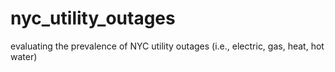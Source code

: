 # nyc_utility_outages
evaluating the prevalence of NYC utility outages (i.e., electric, gas, heat, hot water)
